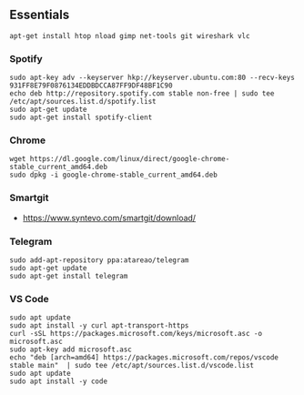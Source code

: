 ## Essentials
```
apt-get install htop nload gimp net-tools git wireshark vlc
```

### Spotify
```
sudo apt-key adv --keyserver hkp://keyserver.ubuntu.com:80 --recv-keys 931FF8E79F0876134EDDBDCCA87FF9DF48BF1C90
echo deb http://repository.spotify.com stable non-free | sudo tee /etc/apt/sources.list.d/spotify.list
sudo apt-get update
sudo apt-get install spotify-client
```

### Chrome
```
wget https://dl.google.com/linux/direct/google-chrome-stable_current_amd64.deb
sudo dpkg -i google-chrome-stable_current_amd64.deb
```
### Smartgit
* https://www.syntevo.com/smartgit/download/

### Telegram
```
sudo add-apt-repository ppa:atareao/telegram
sudo apt-get update
sudo apt-get install telegram
```
### VS Code
```
sudo apt update
sudo apt install -y curl apt-transport-https
curl -sSL https://packages.microsoft.com/keys/microsoft.asc -o microsoft.asc
sudo apt-key add microsoft.asc
echo "deb [arch=amd64] https://packages.microsoft.com/repos/vscode stable main"  | sudo tee /etc/apt/sources.list.d/vscode.list
sudo apt update
sudo apt install -y code

```


